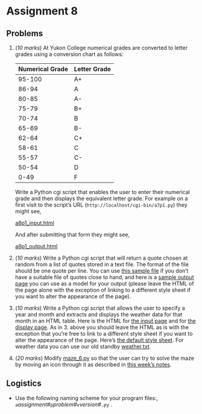 # Assignment 8

## Problems

1.  (_10 marks_) At Yukon College numerical grades are converted to
    letter grades using a conversion chart as follows:

    | Numerical Grade  | Letter Grade  |
    |------------------|---------------|
    | 95-100           | A+            |
    | 86-94            | A             |
    | 80-85            | A-            |
    | 75-79            | B+            |
    | 70-74            | B             |
    | 65-69            | B-            |
    | 62-64            | C+            |
    | 58-61            | C             |
    | 55-57            | C-            |
    | 50-54            | D             |
    | 0-49             | F             |

    Write a Python cgi script that enables the user to enter their
    numerical grade and then displays the equivalent letter grade. For
    example on a first visit to the script’s URL
    (`http://localhost/cgi-bin/a7p1.py`) they might see,

    [a8p1_input.html](a8p1_input.html)

    And after submitting that form they might see,

    [a8p1_output.html](a8p1_output.html)

2.  (_10 marks_) Write a Python cgi script that will return a quote
    chosen at random from a list of quotes stored in a text file. The
    format of the file should be one quote per line. You can use [this
    sample file](../08.1_CGI/Quotes.txt) if you don’t have a suitable
    file of quotes close to hand, and here is a [sample output
    page](a8p2_output.html) you can use as a model for your output
    (please leave the HTML of the page alone with the exception of
    linking to a different style sheet if you want to alter the
    appearance of the page).

3.  (_10 marks_) Write a Python cgi script that allows the user to
    specify a year and month and extracts and displays the weather data
    for that month in an HTML table. Here is the HTML for [the input
    page](../08.1_CGI/pWeatherServer-input.html) and for [the display
    page](../08.1_CGI/pWeatherServer-output.html). As in 3. above you
    should leave the HTML as is with the exception that you’re free to
    link to a different style sheet if you want to alter the appearance
    of the page. Here’s [the default style
    sheet](../08.1_CGI/pWeatherServer.css). For weather data you can use
    our old standby [weather.txt](weather.txt).

4.  (_20 marks_) Modify [maze_6.py](../08.2_Mazes_2/maze_6.py) so that
    the user can try to solve the maze by moving an icon through it as
    described in [this week’s
    notes](../08.2_Mazes_2/01_Interactive_Maze.md).

## Logistics

-   Use the following naming scheme for your program files:,
    `a`_assignment#_`p`_problem#_`v`_version#_`.py` .
